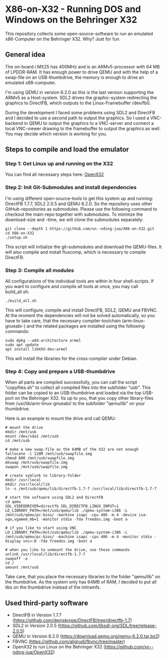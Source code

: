 # X86-on-X32 - Running DOS and Windows on the Behringer X32
This repository collects some open-source-software to run an emulated x86-Computer on the Behringer X32. Why? Just for fun.

## General idea
The on-board i.MX25 has 400MHz and is an ARMv5-processor with 64 MB of LPDDR-RAM. It has enough power to drive QEMU and with the help of a swap-file on an USB-thumbdrive, the memory is enough to drive an emulated x88-computer.

I'm using QEMU in version 6.2.0 as this is the last version supporting the ARMv5 as a Host-system. SDL2 drives the graphic-system redirecting the graphics to DirectFB, which outputs to the Linux-Framebuffer /dev/fb0.

During the development I faced some problems using SDL2 and DirectFB and I decided to use a second path to output the graphics. So I used a VNC-backend in QEMU to output the graphics to a VNC-server and connect a local VNC-viewer drawing to the framebuffer to output the graphics as well. You may decide which version is working for you.

## Steps to compile and load the emulator

### Step 1: Get Linux up and running on the X32
You can find all necessary steps here: [OpenX32](https://github.com/xn--nding-jua/OpenX32)

### Step 2: Init Git-Submodules and install dependencies
I'm using different open-source-tools to get this system up and running: DirectFB 1.7.7, SDL2 2.0.5 and QEMU 6.2.0. So the repository uses other GitHub-repositories as submodules. Please use the following command to checkout the main-repo together with submodules. To minimze the download-size and -time, we will clone the submodules separately:
```
git clone --depth 1 https://github.com/xn--nding-jua/X86-on-X32.git
cd X86-on-X32
./setup.sh
```

This script will initialize the git-submodules and download the QEMU-files. It will also compile and install fluxcomp, which is necessary to compile DirectFB.

### Step 3: Compile all modules
All configurations of the individual tools are within in four shell-scripts. If you want to configure and compile all tools at once, you may call build_all.sh:
```
./build_all.sh
```

This will configure, compile and install DirectFB, SDL2, QEMU and FBVNC. At the moment the dependencies will not be solved automatically, so you have to take care, that the necessary compiler-toolchain (arm-linux-gnueabi-) and the related packages are installed using the following commands:
```
sudo dpkg --add-architecture armel
sudo apt update
apt install libXXX-dev:armel
```

This will install the libraries for the cross-compiler under Debian.

### Step 4: Copy and prepare a USB-thumbdrive
When all parts are compiled successfully, you can call the script "copyfiles.sh" to collect all compiled files into the subfolder "usb". This folder can be copied to an USB-thumbdrive and loaded via the top USB-port on the Behringer X32. Its up to you, that you copy other library-files from /usr/lib/arm-linux-gnueabi/ to the subfolder "qemu/lib" on your thumbdrive.

Here is an example to mount the drive and call QEMU:
```
# mount the drive
mkdir /mnt/usb
mount /dev/sda1 /mnt/usb
cd /mnt/usb

# make a new swap-file as the 64MB of the X32 are not enough
fallocate -l 128M /mnt/usb/swapfile.img
chmod 600 /mnt/usb/swapfile.img
mkswap /mnt/usb/swapfile.img
swapon /mnt/usb/swapfile.img

# create symlink to library-folder
mkdir /usr/local
mkdir /usr/local/lib
ln -s /mnt/usb/qemu/lib/directfb-1.7-7 /usr/local/lib/directfb-1.7-7

# start the software using SDL2 and DirectFB
cd qemu
SDL_VIDEODRIVER=directfb SDL_DIRECTFB_LINUX_INPUT=1 LD_LIBRARY_PATH=/mnt/usb/qemu/lib ./qemu-system-i386 -L /mnt/usb/qemu/pc-bios/ -machine isapc -cpu 486 -m 4 -device isa-vga,vgamem_mb=1 -monitor stdio -fda freedos.img -boot a

# if you like to start using VNC
LD_LIBRARY_PATH=/mnt/usb/qemu/lib ./qemu-system-i386 -L /mnt/usb/qemu/pc-bios/ -machine isapc -cpu 486 -m 4 -monitor stdio -display vnc=:0 -fda freedos.img -boot a

# when you like to unmount the drive, use these commands
unlink /usr/local/lib/directfb-1.7-7
swapoff -a
cd /
umount /mnt/usb
```

Take care, that you place the necessary libraries to the folder "qemu/lib" on the thumbdrive. As the system only has 64MB of RAM, I decided to put all libs on the thumbdrive instead of the initramfs.

## Used third-party software
* DirectFB in Version 1.7.7 (https://github.com/deniskropp/DirectFB/tree/directfb-1.7)
* SDL2 in Version 2.0.5 (https://github.com/libsdl-org/SDL/tree/release-2.0.5)
* QEMU in Version 6.2.0 (https://download.qemu.org/qemu-6.2.0.tar.bz2)
* FBVNC (https://github.com/aligrudi/fbvnc/tree/master)
* OpenX32 to run Linux on the Behringer X32 (https://github.com/xn--nding-jua/OpenX32)
